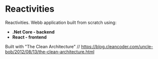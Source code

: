 # Reactivities

Reactivities. Webb application built from scratch using:
* **.Net Core - backend**
* **React - frontend**

Built with "The Clean Architecture"  // https://blog.cleancoder.com/uncle-bob/2012/08/13/the-clean-architecture.html
